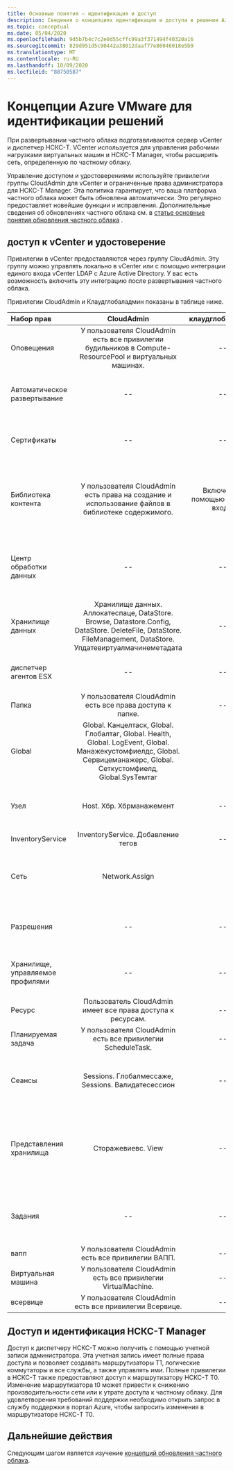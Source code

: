 ```yaml
---
title: Основные понятия — идентификация и доступ
description: Сведения о концепциях идентификации и доступа в решении Azure VMware
ms.topic: conceptual
ms.date: 05/04/2020
ms.openlocfilehash: 9d5b7b4c7c2e0d55cffc99a3f371494f40320a16
ms.sourcegitcommit: 829d951d5c90442a38012daaf77e86046018e5b9
ms.translationtype: MT
ms.contentlocale: ru-RU
ms.lasthandoff: 10/09/2020
ms.locfileid: "88750587"
---
```

# <a name="azure-vmware-solution-identity-concepts"></a>Концепции Azure VMware для идентификации решений

При развертывании частного облака подготавливаются сервер vCenter и диспетчер НСКС-T. VCenter используется для управления рабочими нагрузками виртуальных машин и НСКС-T Manager, чтобы расширить сеть, определенную по частному облаку.

Управление доступом и удостоверениями используйте привилегии группы CloudAdmin для vCenter и ограниченные права администратора для НСКС-T Manager. Эта политика гарантирует, что ваша платформа частного облака может быть обновлена автоматически. Это регулярно предоставляет новейшие функции и исправления. Дополнительные сведения об обновлениях частного облака см. в [статье основные понятия обновления частного облака][concepts-upgrades] .

## <a name="vcenter-access-and-identity"></a>доступ к vCenter и удостоверение

Привилегии в vCenter предоставляются через группу CloudAdmin. Эту группу можно управлять локально в vCenter или с помощью интеграции единого входа vCenter LDAP с Azure Active Directory. У вас есть возможность включить эту интеграцию после развертывания частного облака.

Привилегии CloudAdmin и Клаудглобаладмин показаны в таблице ниже.

|  Набор прав           | CloudAdmin | клаудглобаладмин | Комментарий |
| :---                     |    :---:   |       :---:      |   :--:  |
|  Оповещения                  | У пользователя CloudAdmin есть все привилегии будильников в Compute-ResourcePool и виртуальных машинах.     |          --        |  -- |
|  Автоматическое развертывание             |  --  |        --        |  Корпорация Майкрософт осуществляет управление узлами.  |
|  Сертификаты            |  --  |        --       |  Корпорация Майкрософт осуществляет управление сертификатами.  |
|  Библиотека контента         | У пользователя CloudAdmin есть права на создание и использование файлов в библиотеке содержимого.    |         Включено с помощью единого входа.         |  Корпорация Майкрософт будет распространять файлы в библиотеке содержимого на узлы ESXi.  |
|  Центр обработки данных              |  --  |        --          |  Корпорация Майкрософт выполняет все операции центра обработки данных.  |
|  Хранилище данных               | Хранилище данных. Аллокатеспаце, DataStore. Browse, Datastore.Config, DataStore. DeleteFile, DataStore. FileManagement, DataStore. Упдатевиртуалмачинеметадата     |    --    |   -- |
|  диспетчер агентов ESX       |  --  |         --       |  Корпорация Майкрософт выполняет все операции.  |
|  Папка                  |  У пользователя CloudAdmin есть все права доступа к папке.     |  --  |  --  |
|  Global                  |  Global. Канцелтаск, Global. Глобалтаг, Global. Health, Global. LogEvent, Global. Манажекустомфиелдс, Global. Сервицеманажерс, Global. Сеткустомфиелд, Global.SysТемтаг         |                  |    |
|  Узел                    |  Host. Хбр. Хбрманажемент      |        --          |  Корпорация Майкрософт выполняет все остальные операции узла.  |
|  InventoryService        |  InventoryService. Добавление тегов      |        --          |  --  |
|  Сеть                 |  Network.Assign    |                  |  Корпорация Майкрософт выполняет все остальные сетевые операции.  |
|  Разрешения             |  --  |        --       |  Корпорация Майкрософт выполняет все операции с разрешениями.  |
|  Хранилище, управляемое профилями  |  --  |        --       |  Корпорация Майкрософт выполняет все операции с профилями.  |
|  Ресурс                |  Пользователь CloudAdmin имеет все права доступа к ресурсам.        |      --       | --   |
|  Планируемая задача          |  У пользователя CloudAdmin есть все привилегии ScheduleTask.   |   --   | -- |
|  Сеансы                |  Sessions. Глобалмессаже, Sessions. Валидатесессион      |   --   |  Корпорация Майкрософт выполняет все остальные операции с сеансами.  |
|  Представления хранилища           |  Сторажевиевс. View   |        --          |  Корпорация Майкрософт выполняет все остальные операции представления хранилища (Настройка службы).  |
|  Задания                   |  --  |  --   |  Корпорация Майкрософт управляет расширениями, управляющими задачами.  |
|  вапп                    |  У пользователя CloudAdmin есть все привилегии ВАПП.  |  --  |  --  |
|  Виртуальная машина         |  У пользователя CloudAdmin есть все привилегии VirtualMachine.  |  --  |  --  |
|  всервице                |  У пользователя CloudAdmin есть все привилегии Всервице.  |  --  |  --  |

## <a name="nsx-t-manager-access-and-identity"></a>Доступ и идентификация НСКС-T Manager

Доступ к диспетчеру НСКС-T можно получить с помощью учетной записи администратора. Эта учетная запись имеет полные права доступа и позволяет создавать маршрутизаторы T1, логические коммутаторы и все службы, а также управлять ими. Полные привилегии в НСКС-T также предоставляют доступ к маршрутизатору НСКС-T T0. Изменение маршрутизатора t0 может привести к снижению производительности сети или к утрате доступа к частному облаку. Для удовлетворения требований поддержки необходимо открыть запрос в службу поддержки в портал Azure, чтобы запросить изменения в маршрутизаторе НСКС-T T0.
  
## <a name="next-steps"></a>Дальнейшие действия

Следующим шагом является изучение [концепций обновления частного облака][concepts-upgrades].

<!-- LINKS - external -->

<!-- LINKS - internal -->
[concepts-upgrades]: ./concepts-upgrades.md
